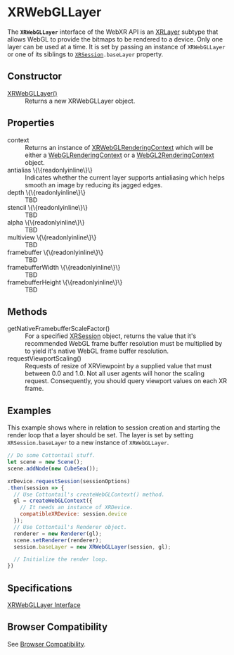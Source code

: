 # XRWebGLLayer

The **`XRWebGLLayer`** interface of the WebXR API is an <a href="xrlayer">XRLayer</a> subtype that allows WebGL to provide the bitmaps to be rendered to a device. Only one layer can be used at a time. It is set by passing an instance of `XRWebGLLayer` or one of its siblings to <code><a href="xrsession">XRSession</a>.baseLayer</code> property.

## Constructor

<dl>
  <dt><a href="xrwebgllayer-constructor.md">XRWebGLLayer()</a></dt>
  <dd>Returns a new XRWebGLLayer object.</dd>
</dl>

## Properties

<dl>
  <dt>context</dt>
  <dd>Returns an instance of <a href="xrwebglrenderingcontext">XRWebGLRenderingContext</a> which will be either a <a href="https://developer.mozilla.org/en-US/docs/Web/API/WebGLRenderingContext">WebGLRenderingContext</a> or a <a href="https://developer.mozilla.org/en-US/docs/Web/API/WebGL2RenderingContext">WebGL2RenderingContext</a> object.</dd>

  <dt>antialias \{\{readonlyinline\}\}</dt>
  <dd>Indicates whether the current layer supports antialiasing which helps smooth an image by reducing its jagged edges.</dd>

  <dt>depth \{\{readonlyinline\}\}</dt>
  <dd>TBD</dd>

  <dt>stencil \{\{readonlyinline\}\}</dt>
  <dd>TBD</dd>

  <dt>alpha \{\{readonlyinline\}\}</dt>
  <dd>TBD</dd>

  <dt>multiview \{\{readonlyinline\}\}</dt>
  <dd>TBD</dd>

  <dt>framebuffer \{\{readonlyinline\}\}</dt>
  <dd>TBD</dd>

  <dt>framebufferWidth \{\{readonlyinline\}\}</dt>
  <dd>TBD</dd>

  <dt>framebufferHeight \{\{readonlyinline\}\}</dt>
  <dd>TBD</dd>
</dl>

## Methods

<dl>
  <dt>getNativeFramebufferScaleFactor()</dt>
  <dd>For a specified <a href="xrsession">XRSession</a> object, returns the value that it's recommended WebGL frame buffer resolution must be multiplied by to yield it's native WebGL frame buffer resolution.</dd>

  <dt>requestViewportScaling()</dt>
  <dd>Requests of resize of XRViewpoint by a supplied value that must between 0.0 and 1.0. Not all user agents will honor the scaling request. Consequently, you should query viewport values on each XR frame.</dd>
</dl>

## Examples

This example shows where in relation to session creation and starting the render loop that a layer should be set. The layer is set by setting `XRSession.baseLayer` to a new instance of `XRWebGLLayer`.

```javascript
// Do some Cottontail stuff.
let scene = new Scene();
scene.addNode(new CubeSea());

xrDevice.requestSession(sessionOptions)
.then(session => {
  // Use Cottontail's createWebGLContext() method.
  gl = createWebGLContext({
    // It needs an instance of XRDevice.
    compatibleXRDevice: session.device
  });
  // Use Cottontail's Renderer object.
  renderer = new Renderer(gl);
  scene.setRenderer(renderer);
  session.baseLayer = new XRWebGLLayer(session, gl);

  // Initialize the render loop.
})
```

## Specifications

[XRWebGLLayer Interface](https://immersive-web.github.io/webxr/spec/latest/#xrwebgllayer-interface)

## Browser Compatibility

See [Browser Compatibility](compatibility).

